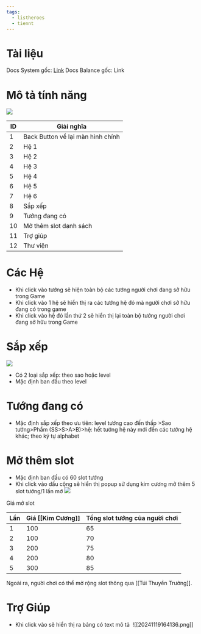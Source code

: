 ```yaml
---
tags:
  - listheroes
  - tiennt
---
```

# Tài liệu
Docs System gốc: [Link](https://docs.google.com/document/d/1X5BmXDunyNVtlGfLv6pYpm3he5zkWOZq2bzh5OmK-lQ/edit?tab=t.0)
Docs Balance gốc: Link
# Mô tả tính năng
![](https://lh7-rt.googleusercontent.com/docsz/AD_4nXf05FAN7ejOPBoVDQt1XeYFPS35pWXwDwUuH8GtHf8ARRnl-eExiOvILX5UvO9H0rVpMMc2AENGyzt-nj0YVPXyJovVQwjhNVfrEFUFm9SMKY0c7OEK8kcN8a9-6W39dZXJzI4leg?key=nlnMGZKBeP7GlgWLaIIXgpqX)

| ID  | Giải nghĩa                        |
| --- | --------------------------------- |
| 1   | Back Button về lại màn hình chính |
| 2   | Hệ 1                              |
| 3   | Hệ 2                              |
| 4   | Hệ 3                              |
| 5   | Hệ 4                              |
| 6   | Hệ 5                              |
| 7   | Hệ 6                              |
| 8   | Sắp xếp                           |
| 9   | Tướng đang có                     |
| 10  | Mở thêm slot danh sách            |
| 11  | Trợ giúp                          |
| 12  | Thư viện                          |

# Các Hệ
- Khi click vào tướng sẽ hiện toàn bộ các tướng người chơi đang sở hữu trong Game
- Khi click vào 1 hệ sẽ hiển thị ra các tướng hệ đó mà người chơi sở hữu đang có trong game
- Khi click vào hệ đó lần thứ 2 sẽ hiển thị lại toàn bộ tướng người chơi đang sở hữu trong Game

# Sắp xếp
![](https://lh7-rt.googleusercontent.com/docsz/AD_4nXe1_JZ7VxKeVGucG3IOsZTLYcWn5eQ3zLAXWoarhPNcGurBs4czCzeOglAqoMS-hzqcn4W3e1tmIJ-N_eX-4ayVNiRfbT1I5iXwiY_6ESkplLjPw3VRL6Zxg5cjdgB5VmagRRbTzw?key=nlnMGZKBeP7GlgWLaIIXgpqX)

- Có 2 loại sắp xếp: theo sao hoặc level
- Mặc định ban đầu theo level

# Tướng đang có 
- Mặc định sắp xếp theo ưu tiên: level tướng cao đến thấp >Sao tướng>Phẩm (SS>S>A>B)>hệ: hết tướng hệ này mới đến các tướng hệ khác; theo ký tự alphabet
# Mở thêm slot
- Mặc định ban đầu có 60 slot tướng
- Khi click vào dấu cộng sẽ hiển thị popup sử dụng kim cương mở thêm 5 slot tướng/1 lần mở
![](https://lh7-rt.googleusercontent.com/docsz/AD_4nXdyyWyKpSi_yZZKrnFASHRflT2mLi-NS3hoiE2KIDb884q9ZUyRjjyMBkytVdv1lGYMIr2mmNeyOMr5ED_duhfAJWNApsVHZJUvMIxtIbIikyUKfLHjskOWBOfH0fRY75rRQtFGOw?key=nlnMGZKBeP7GlgWLaIIXgpqX)

Giá mở slot

| Lần | Giá [[Kim Cương]] | Tổng slot tướng của người chơi |
| --- | ----------------- | ------------------------------ |
| 1   | 100               | 65                             |
| 2   | 100               | 70                             |
| 3   | 200               | 75                             |
| 4   | 200               | 80                             |
| 5   | 300               | 85                             |
Ngoài ra, người chơi có thể mở rộng slot thông qua [[Túi Thuyền Trưởng]].
# Trợ Giúp
- Khi click vào sẽ hiển thị ra bảng có text mô tả 
![[20241119164136.png]]